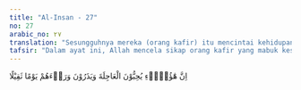 ```yaml
---
title: "Al-Insan - 27"
no: 27
arabic_no: ٢٧
translation: "Sesungguhnya mereka (orang kafir) itu mencintai kehidupan (dunia) dan meninggalkan hari yang berat (hari akhirat) di belakangnya."
tafsir: "Dalam ayat ini, Allah mencela sikap orang kafir yang mabuk kesenangan duniawi dengan melupakan hari akhirat disebabkan mereka itu menyukai kehidupan dunia dan mereka tidak mempedulikan hari berat, hari akhirat.\n\nMemang watak orang kafir itu sebenarnya cinta dunia dan takut mati, melupakan hari akhirat dan tidak mempercayai sama sekali. Dikatakan bahwa hari akhirat itu sebagai \"hari yang berat\" karena begitu beratnya pertanggungjawaban manusia di hadapan Allah."
---
```


اِنَّ هٰٓؤُلَاۤءِ يُحِبُّوْنَ الْعَاجِلَةَ وَيَذَرُوْنَ وَرَاۤءَهُمْ يَوْمًا ثَقِيْلًا 
